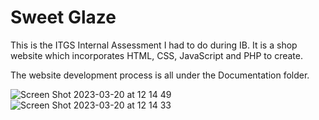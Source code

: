 # Sweet Glaze 

This is the ITGS Internal Assessment I had to do during IB. It is a shop website which incorporates HTML, CSS, JavaScript and PHP to create. 

The website development process is all under the Documentation folder. 

![Screen Shot 2023-03-20 at 12 14 49](https://user-images.githubusercontent.com/85399634/230289017-9b42f7a5-f387-4215-ad01-664901811352.png)
![Screen Shot 2023-03-20 at 12 14 33](https://user-images.githubusercontent.com/85399634/230289097-5877360d-c346-49cd-b762-cf0551b751b9.png)
